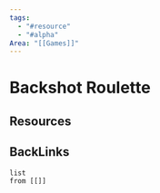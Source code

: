 ```yaml
---
tags:
  - "#resource"
  - "#alpha"
Area: "[[Games]]"
---
```


# Backshot Roulette


## Resources


## BackLinks

```dataview
list
from [[]]
```

